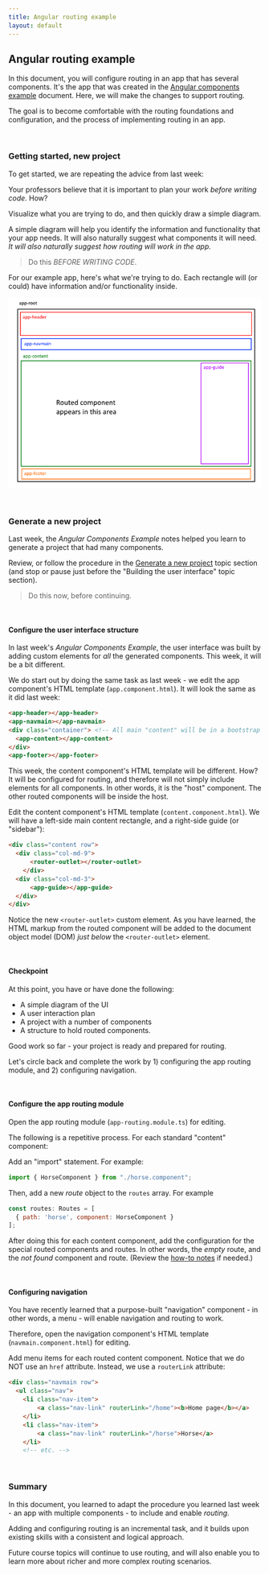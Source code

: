 ```yaml
---
title: Angular routing example
layout: default
---
```


## Angular routing example

In this document, you will configure routing in an app that has several components. It's the app that was created in the [Angular components example](angular-components-example) document. Here, we will make the changes to support routing.

The goal is to become comfortable with the routing foundations and configuration, and the process of implementing routing in an app. 

<br>

### Getting started, new project

To get started, we are repeating the advice from last week:

Your professors believe that it is important to plan your work *before writing code*. How?

Visualize what you are trying to do, and then quickly draw a simple diagram. 

A simple diagram will help you identify the information and functionality that your app needs. It will also naturally suggest what components it will need. *It will also naturally suggest how routing will work in the app.* 

> Do this *BEFORE WRITING CODE*. 

For our example app, here's what we're trying to do. Each rectangle will (or could) have information and/or functionality inside.   

![Multiple components](../media/angular-routing-v1.png)

<br>

### Generate a new project  

Last week, the *Angular Components Example* notes helped you learn to generate a project that had many components. 

Review, or follow the procedure in the [Generate a new project](angular-components-example#generate-a-new-project) topic section (and stop or pause just before the "Building the user interface" topic section).

> Do this now, before continuing.

<br>

#### Configure the user interface structure

In last week's *Angular Components Example*, the user interface was built by adding custom elements for *all* the generated components. This week, it will be a bit different. 

We do start out by doing the same task as last week - we edit the app component's HTML template (`app.component.html`). It will look the same as it did last week:

```html
<app-header></app-header>
<app-navmain></app-navmain>
<div class="container"> <!-- All main "content" will be in a bootstrap "container" -->
  <app-content></app-content>
</div>
<app-footer></app-footer>
```

This week, the content component's HTML template will be different. How? It will be configured for routing, and therefore will not simply include elements for all components. In other words, it is the "host" component. The other routed components will be inside the host. 

Edit the content component's HTML template (`content.component.html`). We will have a left-side main content rectangle, and a right-side guide (or "sidebar"):

```html
<div class="content row">
  <div class="col-md-9">
      <router-outlet></router-outlet>
    </div>
  <div class="col-md-3">
      <app-guide></app-guide>
  </div>
</div>
```

Notice the new `<router-outlet>` custom element. As you have learned, the HTML markup from the routed component will be added to the document object model (DOM) *just below* the `<router-outlet>` element. 

<br>

#### Checkpoint

At this point, you have or have done the following:
* A simple diagram of the UI
* A user interaction plan
* A project with a number of components
* A structure to hold routed components.

Good work so far - your project is ready and prepared for routing. 

Let's circle back and complete the work by 1) configuring the app routing module, and 2) configuring navigation.

<br>

#### Configure the app routing module

Open the app routing module (`app-routing.module.ts`) for editing. 

The following is a repetitive process. For each standard "content" component:

Add an "import" statement. For example: 

```js
import { HorseComponent } from "./horse.component";
```

Then, add a new *route* object to the `routes` array. For example

```javascript
const routes: Routes = [
  { path: 'horse', component: HorseComponent }
];
```

After doing this for each content component, add the configuration for the special routed components and routes. In other words, the *empty* route, and the *not found* component and route. (Review the [how-to notes](angular-routing-intro#special-routed-components-and-routes) if needed.)

<br>

#### Configuring navigation

You have recently learned that a purpose-built "navigation" component - in other words, a menu - will enable navigation and routing to work. 

Therefore, open the navigation component's HTML template (`navmain.component.html`) for editing. 

Add menu items for each routed content component. Notice that we do NOT use an `href` attribute. Instead, we use a `routerLink` attribute:

```html
<div class="navmain row">
  <ul class="nav">
    <li class="nav-item">
        <a class="nav-link" routerLink="/home"><b>Home page</b></a>
    </li>
    <li class="nav-item">
        <a class="nav-link" routerLink="/horse">Horse</a>
    </li>
    <!-- etc. -->
```

<br>

### Summary

In this document, you learned to adapt the procedure you learned last week - an app with multiple components - to include and enable *routing*. 

Adding and configuring routing is an incremental task, and it builds upon existing skills with a consistent and logical approach. 

Future course topics will continue to use routing, and will also enable you to learn more about richer and more complex routing scenarios. 

<br>